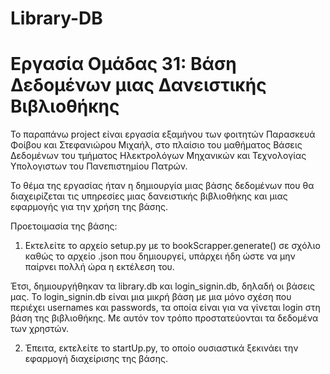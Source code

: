# Library-DB
# Εργασία Ομάδας 31: Βάση Δεδομένων μιας Δανειστικής Βιβλιοθήκης

Το παραπάνω project είναι εργασία εξαμήνου των φοιτητών
Παρασκευά Φοίβου και Στεφανιώρου Μιχαήλ,
στο πλαίσιο του μαθήματος Βάσεις Δεδομένων του τμήματος Ηλεκτρολόγων Μηχανικών και Τεχνολογίας Υπολογιστων του Πανεπιστημίου Πατρών.

Το θέμα της εργασίας ήταν η δημιουργία μιας βάσης δεδομένων που θα διαχειρίζεται τις υπηρεσίες μιας δανειστικής βιβλιοθήκης 
και μιας εφαρμογής για την χρήση της βάσης.

Προετοιμασία της βάσης:
1) Εκτελείτε το αρχείο setup.py με το bookScrapper.generate() σε σχόλιο καθώς το αρχείο .json που δημιουργεί, υπάρχει ήδη ώστε να μην παίρνει πολλή
ώρα η εκτέλεση του.

Έτσι, δημιουργήθηκαν τα library.db και login_signin.db, δηλαδή οι βάσεις μας. Το login_signin.db είναι μια μικρή βάση με μια μόνο σχέση που περιέχει 
usernames και passwords, τα οποία είναι για να γίνεται login στη βάση της βιβλιοθήκης. Με αυτόν τον τρόπο προστατεύονται τα δεδομένα των χρηστών.

2) Έπειτα, εκτελείτε το startUp.py, το οποίο ουσιαστικά ξεκινάει την εφαρμογή διαχείρισης της βάσης.
